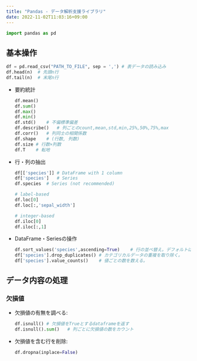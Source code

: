 ```yaml
---
title: "Pandas - データ解析支援ライブラリ"
date: 2022-11-02T11:03:16+09:00
---
```


```Python
import pandas as pd
```

## 基本操作
```Python
df = pd.read_csv("PATH_TO_FILE", sep = ',')	# 表データの読み込み
df.head(n)	# 先頭n行
df.tail(n)	# 末尾n行
```

- 要約統計
	```Python
	df.mean()
	df.sum()
	df.max()
	df.min()
	df.std()	# 不偏標準偏差
	df.describe()	# 列ごとのcount,mean,std,min,25%,50%,75%,max
	df.corr()	# 列同士の相関係数
	df.shape	# (行数, 列数)
	df.size	# 行数×列数
	df.T	# 転地
	```

- 行・列の抽出
	```Python
	df[['species']]	# DataFrame with 1 column
	df['species']	# Series
	df.species	# Series (not recommended)
	
	# label-based
	df.loc[0]
	df.loc[:,'sepal_width']
	
	# integer-based
	df.iloc[0]
	df.iloc[:,1]
	```

- DataFrame・Seriesの操作
	```Python
	df.sort_values('species',ascending=True)	# 行の並べ替え。デフォルトは降順。
	df['species'].drop_duplicates()	# カテゴリカルデータの重複を取り除く。
	df['species'].value_counts()	# 値ごとの数を数える。	
	```

## データ内容の処理
### 欠損値
- 欠損値の有無を調べる:
	```Python
	df.isnull()	# 欠損値をTrueとするdataframeを返す
	df.isnull().sum()	# 列ごとに欠損値の数をカウント
	```

- 欠損値を含む行を削除:
	```Python
	df.dropna(inplace=False)
	```
